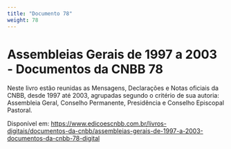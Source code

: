 ```yaml
---
title: "Documento 78"
weight: 78
---
```


# Assembleias Gerais de 1997 a 2003 - Documentos da CNBB 78

Neste livro estão reunidas as Mensagens, Declarações e Notas oficiais da CNBB, desde 1997 até 2003, agrupadas segundo o critério de sua autoria: Assembleia Geral, Conselho Permanente, Presidência e Conselho Episcopal Pastoral.

Disponível em: https://www.edicoescnbb.com.br/livros-digitais/documentos-da-cnbb/assembleias-gerais-de-1997-a-2003-documentos-da-cnbb-78-digital
